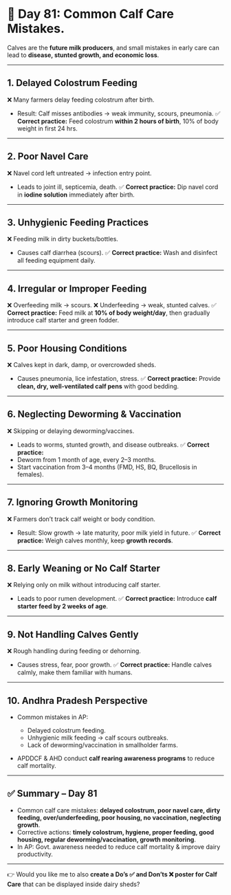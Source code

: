 <H1> 🐄 Day 81: Common Calf Care Mistakes.</H1>

Calves are the **future milk producers**, and small mistakes in early care can lead to **disease, stunted growth, and economic loss**.



---

## 1. Delayed Colostrum Feeding

❌ Many farmers delay feeding colostrum after birth.

* Result: Calf misses antibodies → weak immunity, scours, pneumonia.
  ✅ **Correct practice:** Feed colostrum **within 2 hours of birth**, 10% of body weight in first 24 hrs.

---

## 2. Poor Navel Care

❌ Navel cord left untreated → infection entry point.

* Leads to joint ill, septicemia, death.
  ✅ **Correct practice:** Dip navel cord in **iodine solution** immediately after birth.

---

## 3. Unhygienic Feeding Practices

❌ Feeding milk in dirty buckets/bottles.

* Causes calf diarrhea (scours).
  ✅ **Correct practice:** Wash and disinfect all feeding equipment daily.

---

## 4. Irregular or Improper Feeding

❌ Overfeeding milk → scours.
❌ Underfeeding → weak, stunted calves.
✅ **Correct practice:** Feed milk at **10% of body weight/day**, then gradually introduce calf starter and green fodder.

---

## 5. Poor Housing Conditions

❌ Calves kept in dark, damp, or overcrowded sheds.

* Causes pneumonia, lice infestation, stress.
  ✅ **Correct practice:** Provide **clean, dry, well-ventilated calf pens** with good bedding.

---

## 6. Neglecting Deworming & Vaccination

❌ Skipping or delaying deworming/vaccines.

* Leads to worms, stunted growth, and disease outbreaks.
  ✅ **Correct practice:**
* Deworm from 1 month of age, every 2–3 months.
* Start vaccination from 3–4 months (FMD, HS, BQ, Brucellosis in females).

---

## 7. Ignoring Growth Monitoring

❌ Farmers don’t track calf weight or body condition.

* Result: Slow growth → late maturity, poor milk yield in future.
  ✅ **Correct practice:** Weigh calves monthly, keep **growth records**.

---

## 8. Early Weaning or No Calf Starter

❌ Relying only on milk without introducing calf starter.

* Leads to poor rumen development.
  ✅ **Correct practice:** Introduce **calf starter feed by 2 weeks of age**.

---

## 9. Not Handling Calves Gently

❌ Rough handling during feeding or dehorning.

* Causes stress, fear, poor growth.
  ✅ **Correct practice:** Handle calves calmly, make them familiar with humans.

---

## 10. Andhra Pradesh Perspective

* Common mistakes in AP:

  * Delayed colostrum feeding.
  * Unhygienic milk feeding → calf scours outbreaks.
  * Lack of deworming/vaccination in smallholder farms.
* APDDCF & AHD conduct **calf rearing awareness programs** to reduce calf mortality.

---

## ✅ Summary – Day 81

* Common calf care mistakes: **delayed colostrum, poor navel care, dirty feeding, over/underfeeding, poor housing, no vaccination, neglecting growth**.
* Corrective actions: **timely colostrum, hygiene, proper feeding, good housing, regular deworming/vaccination, growth monitoring**.
* In AP: Govt. awareness needed to reduce calf mortality & improve dairy productivity.

---

👉 Would you like me to also **create a Do’s ✅ and Don’ts ❌ poster for Calf Care** that can be displayed inside dairy sheds?
